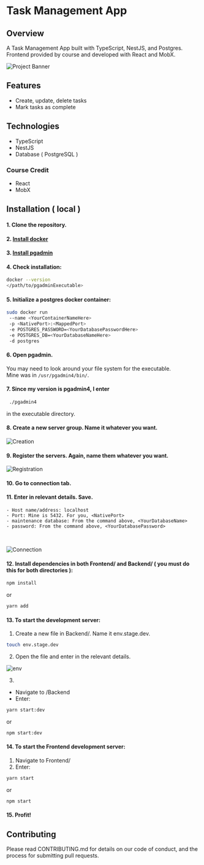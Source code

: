 # Task Management App

## Overview

A Task Management App built with TypeScript, NestJS, and Postgres.
Frontend provided by course and developed with React and MobX.

![Project Banner](https://github.com/RyanLilleyman/taskManager/blob/main/readmeResources/banner.gif)

## Features

- Create, update, delete tasks
- Mark tasks as complete

## Technologies

- TypeScript
- NestJS
- Database ( PostgreSQL )

### Course Credit
   - React
   - MobX

## Installation ( local )

#### 1. Clone the repository.
#### 2. [Install docker](https://docs.docker.com/get-docker/)
#### 3. [Install pgadmin](https://www.pgadmin.org/download/)
#### 4. Check installation:
  
```bash
docker --version
</path/to/pgadminExecutable>
```

#### 5. Initialize a postgres docker container:

```bash
sudo docker run
 --name <YourContainerNameHere>
 -p <NativePort>:<MappedPort>
 -e POSTGRES_PASSWORD=<YourDatabasePasswordHere>
 -e POSTGRES_DB=<YourDatabaseNameHere>
 -d postgres
```

#### 6. Open pgadmin.
 You may need to look around your file system for the executable. <br> Mine was in `/usr/pgadmin4/bin/`.

#### 7. Since my version is pgadmin4, I enter

```bash
 ./pgadmin4
```
   in the executable directory.


#### 8. Create a new server group. Name it whatever you want.  
![Creation](https://github.com/RyanLilleyman/taskManager/blob/main/readmeResources/creation.gif)
#### 9. Register the servers. Again, name them whatever you want.  
![Registration](https://github.com/RyanLilleyman/taskManager/blob/main/readmeResources/registration.gif)
#### 10. Go to connection tab.  
#### 11. Enter in relevant details. Save.
    - Host name/address: localhost
    - Port: Mine is 5432. For you, <NativePort>
    - maintenance database: From the command above, <YourDatabaseName>
    - password: From the command above, <YourDatabasePassword>
 <br>
 
![Connection](https://github.com/RyanLilleyman/taskManager/blob/main/readmeResources/connect.gif)

#### 12. Install dependencies in both Frontend/ and Backend/ **( you must do this for both directories )**:
   
```bash
npm install
```

or

```bash
yarn add
```

#### 13. To start the development server:
   1. Create a new file in Backend/. Name it env.stage.dev.
   ```bash
   touch env.stage.dev
   ```
   2. Open the file and enter in the relevant details.

   ![env](https://github.com/RyanLilleyman/taskManager/blob/main/readmeResources/Screenshot%20from%202023-07-27%2015-08-24.png)

   3. 
   - Navigate to /Backend
   - Enter:
     
   ```bash
   yarn start:dev
   ```
   or 

   ```bash
   npm start:dev
   ```
#### 14. To start the Frontend development server:

   1. Navigate to  Frontend/
   2. Enter:

   ```bash
   yarn start
   ```
   or

   ```bash
   npm start
   ```

#### 15. Profit!










## Contributing

Please read CONTRIBUTING.md for details on our code of conduct, and the process for submitting pull requests.
